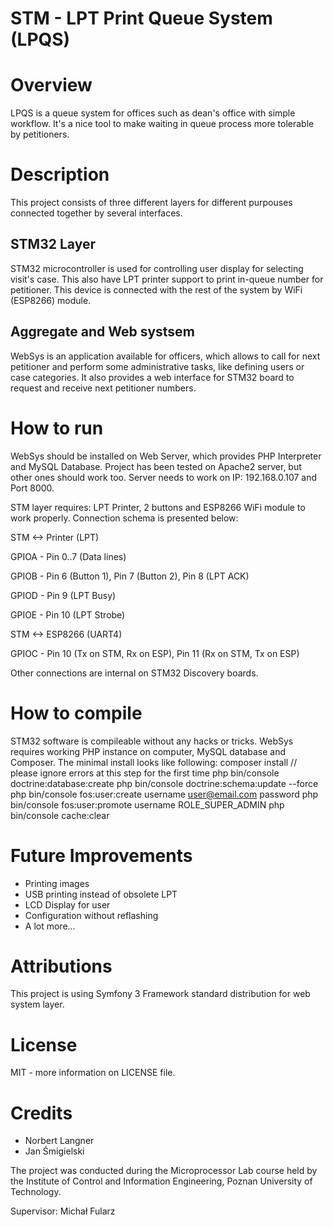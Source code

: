 # STM - LPT Print Queue System (LPQS)

# Overview
LPQS is a queue system for offices such as dean's office with simple workflow. It's a nice tool to make waiting
in queue process more tolerable by petitioners.

# Description
This project consists of three different layers for different purpouses connected together by several interfaces.
## STM32 Layer
STM32 microcontroller is used for controlling user display for selecting visit's case. This also have
LPT printer support to print in-queue number for petitioner. This device is connected with the rest of the system
by WiFi (ESP8266) module. 
## Aggregate and Web systsem
WebSys is an application available for officers, which allows to call for next petitioner and perform some
administrative tasks, like defining users or case categories. It also provides a web interface for STM32 board to request and receive next petitioner numbers.

# How to run
WebSys should be installed on Web Server, which provides PHP Interpreter and MySQL Database. Project has been tested on Apache2 server, but other ones should work too. Server needs to work on IP: 192.168.0.107 and Port 8000.

STM layer requires: LPT Printer, 2 buttons and ESP8266 WiFi module to work properly. Connection schema is presented below:

STM <-> Printer (LPT)

GPIOA - Pin 0..7 (Data lines)

GPIOB - Pin 6 (Button 1), Pin 7 (Button 2), Pin 8 (LPT ACK)

GPIOD - Pin 9 (LPT Busy)

GPIOE - Pin 10 (LPT Strobe)


STM <-> ESP8266 (UART4)

GPIOC - Pin 10 (Tx on STM, Rx on ESP), Pin 11 (Rx on STM, Tx on ESP)

Other connections are internal on STM32 Discovery boards.

# How to compile
STM32 software is compileable without any hacks or tricks.
WebSys requires working PHP instance on computer, MySQL database and Composer. The minimal install looks like following:
composer install  // please ignore errors at this step for the first time
php bin/console doctrine:database:create
php bin/console doctrine:schema:update --force
php bin/console fos:user:create username user@email.com password
php bin/console fos:user:promote username ROLE_SUPER_ADMIN
php bin/console cache:clear

# Future Improvements
- Printing images
- USB printing instead of obsolete LPT
- LCD Display for user
- Configuration without reflashing
- A lot more...

# Attributions
This project is using Symfony 3 Framework standard distribution for web system layer.

# License
MIT - more information on LICENSE file.

# Credits
+ Norbert Langner
+ Jan Śmigielski

The project was conducted during the Microprocessor Lab course held by the Institute of Control and
Information Engineering, Poznan University of Technology.

Supervisor: Michał Fularz
